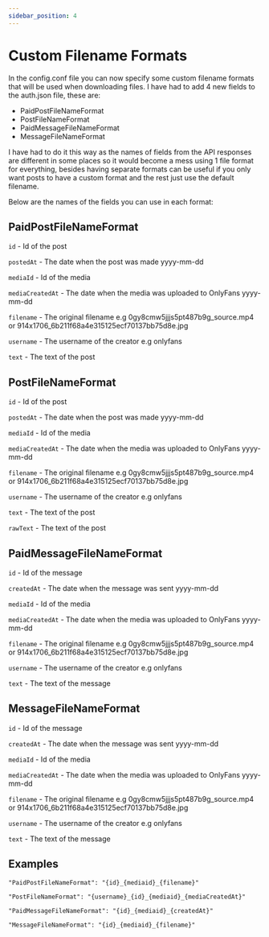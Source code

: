 ```yaml
---
sidebar_position: 4
---
```


# Custom Filename Formats

In the config.conf file you can now specify some custom filename formats that will be used when downloading files. I have had to add 4 new fields to the auth.json file, these are:

- PaidPostFileNameFormat
- PostFileNameFormat
- PaidMessageFileNameFormat
- MessageFileNameFormat

I have had to do it this way as the names of fields from the API responses are different in some places
so it would become a mess using 1 file format for everything, besides having separate formats can be useful if you only
want posts to have a custom format and the rest just use the default filename.

Below are the names of the fields you can use in each format:

## PaidPostFileNameFormat

`id` - Id of the post

`postedAt` - The date when the post was made yyyy-mm-dd

`mediaId` - Id of the media

`mediaCreatedAt` - The date when the media was uploaded to OnlyFans yyyy-mm-dd

`filename` - The original filename e.g 0gy8cmw5jjjs5pt487b9g_source.mp4 or 914x1706_6b211f68a4e315125ecf70137bb75d8e.jpg

`username` - The username of the creator e.g onlyfans

`text` - The text of the post

## PostFileNameFormat

`id` - Id of the post

`postedAt` - The date when the post was made yyyy-mm-dd

`mediaId` - Id of the media

`mediaCreatedAt` - The date when the media was uploaded to OnlyFans yyyy-mm-dd

`filename` - The original filename e.g 0gy8cmw5jjjs5pt487b9g_source.mp4 or 914x1706_6b211f68a4e315125ecf70137bb75d8e.jpg

`username` - The username of the creator e.g onlyfans

`text` - The text of the post

`rawText` - The text of the post

## PaidMessageFileNameFormat

`id` - Id of the message

`createdAt` - The date when the message was sent yyyy-mm-dd

`mediaId` - Id of the media

`mediaCreatedAt` - The date when the media was uploaded to OnlyFans yyyy-mm-dd

`filename` - The original filename e.g 0gy8cmw5jjjs5pt487b9g_source.mp4 or 914x1706_6b211f68a4e315125ecf70137bb75d8e.jpg

`username` - The username of the creator e.g onlyfans

`text` - The text of the message

## MessageFileNameFormat

`id` - Id of the message

`createdAt` - The date when the message was sent yyyy-mm-dd

`mediaId` - Id of the media

`mediaCreatedAt` - The date when the media was uploaded to OnlyFans yyyy-mm-dd

`filename` - The original filename e.g 0gy8cmw5jjjs5pt487b9g_source.mp4 or 914x1706_6b211f68a4e315125ecf70137bb75d8e.jpg

`username` - The username of the creator e.g onlyfans

`text` - The text of the message

## Examples

`"PaidPostFileNameFormat": "{id}_{mediaid}_{filename}"`

`"PostFileNameFormat": "{username}_{id}_{mediaid}_{mediaCreatedAt}"`

`"PaidMessageFileNameFormat": "{id}_{mediaid}_{createdAt}"`

`"MessageFileNameFormat": "{id}_{mediaid}_{filename}"`
